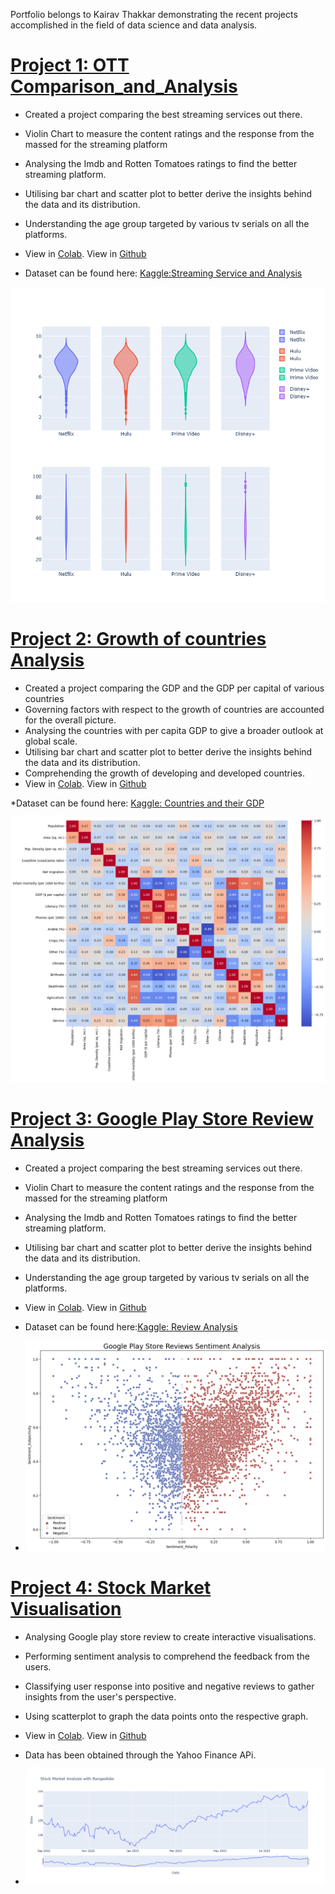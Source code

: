 Portfolio belongs to Kairav Thakkar demonstrating the recent projects accomplished in the field of data science and data analysis.

# [Project 1: OTT Comparison_and_Analysis](https://colab.research.google.com/drive/1G9vIDd--ozCaRNCOADCh-_e594ZUCAHS?usp=sharing) 
* Created a project comparing the best streaming services out there.
* Violin Chart to measure the content ratings and the response from the massed for the streaming platform
* Analysing the Imdb and Rotten Tomatoes ratings to find the better streaming platform.
* Utilising bar chart and scatter plot to better derive the insights behind the data and its distribution. 
* Understanding the age group targeted by various tv serials on all the platforms.
* View in [Colab](https://colab.research.google.com/drive/1G9vIDd--ozCaRNCOADCh-_e594ZUCAHS?usp=sharing). View in [Github](https://github.com/parzivalkairav/streaming-service-analysis) 

* Dataset can be found here: [Kaggle:Streaming Service and Analysis](https://www.kaggle.com/datasets/ruchi798/tv-shows-on-netflix-prime-video-hulu-and-disney) 

![necessary image derived from the analysis](https://github.com/parzivalkairav/Data_Analyst_portfolio/blob/main/images/Streaming/violin_chart_image.png)

# [Project 2: Growth of countries Analysis](https://colab.research.google.com/drive/1lW4bAPA5Ow7E4hsL7up3ByAWDPyKHxq3?usp=sharing)
* Created a project comparing the GDP and the GDP per capital of various countries
* Governing factors with respect to the growth of countries are accounted for the overall picture.
* Analysing the countries with per capita GDP to give a broader outlook at global scale.
* Utilising bar chart and scatter plot to better derive the insights behind the data and its distribution. 
* Comprehending the growth of developing and developed countries.
* View in [Colab](https://colab.research.google.com/drive/1lW4bAPA5Ow7E4hsL7up3ByAWDPyKHxq3?usp=sharing). View in [Github](https://github.com/parzivalkairav/GDP_analysis)

*Dataset can be found here: [Kaggle: Countries and their GDP](https://www.kaggle.com/datasets/fernandol/countries-of-the-world)

![necessary image derived from the analysis](https://github.com/parzivalkairav/Data_Analyst_portfolio/blob/main/images/gdp_analysis/heatmap.png)

# [Project 3: Google Play Store Review Analysis](https://colab.research.google.com/drive/15ldWN4bBySpwhgqx8pj-G4rkaJZMQU6-?usp=sharing)
* Created a project comparing the best streaming services out there.
* Violin Chart to measure the content ratings and the response from the massed for the streaming platform
* Analysing the Imdb and Rotten Tomatoes ratings to find the better streaming platform.
* Utilising bar chart and scatter plot to better derive the insights behind the data and its distribution. 
* Understanding the age group targeted by various tv serials on all the platforms.
* View in [Colab](https://colab.research.google.com/drive/15ldWN4bBySpwhgqx8pj-G4rkaJZMQU6-?usp=sharing). View in [Github](https://github.com/parzivalkairav/streaming-service-analysis)

* Dataset can be found here:[Kaggle: Review Analysis](https://www.kaggle.com/datasets/lava18/google-play-store-apps?select=googleplaystore_user_reviews.csv)

* ![necessary image derived from the analysis](https://github.com/parzivalkairav/Data_Analyst_portfolio/blob/main/images/play_store_review/scatter_plot.png)

# [Project 4: Stock Market Visualisation](https://colab.research.google.com/drive/1lLg1T0q2bnXx5xwoz74pzUtCQroDdJCl?usp=sharing)
* Analysing Google play store review to create interactive visualisations.
* Performing sentiment analysis to comprehend the feedback from the users.
* Classifying user response into positive and negative reviews to gather insights from the user's perspective.
* Using scatterplot to graph the data points onto the respective graph.
* View in [Colab](https://colab.research.google.com/drive/1lLg1T0q2bnXx5xwoz74pzUtCQroDdJCl?usp=sharing). View in [Github](https://github.com/parzivalkairav/streaming-service-analysis)

* Data has been obtained through the Yahoo Finance APi.

* ![necessary image derived from the analysis](https://github.com/parzivalkairav/Data_Analyst_portfolio/blob/main/images/stock_market_analysis/rangeslider_analyser.png)





